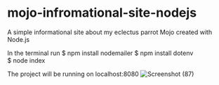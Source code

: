 # mojo-infromational-site-nodejs
 A simple informational site about my eclectus parrot Mojo created with Node.js

In the terminal run
$ npm install nodemailer
$ npm install dotenv    
$ node index 

The project will be running on localhost:8080 
![Screenshot (87)](https://github.com/user-attachments/assets/1d664840-f7c5-4d61-a10e-6c60ec8ab58f)

